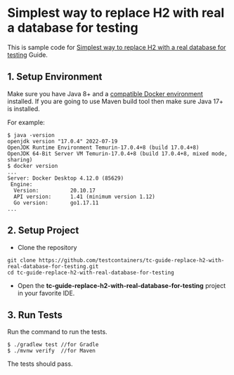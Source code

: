 # Simplest way to replace H2 with real a database for testing

This is sample code for [Simplest way to replace H2 with a real database for testing](https://testcontainers.com/guides/replace-h2-with-real-database-for-testing) Guide.

## 1. Setup Environment
Make sure you have Java 8+ and a [compatible Docker environment](https://www.testcontainers.org/supported_docker_environment/) installed.
If you are going to use Maven build tool then make sure Java 17+ is installed.

For example:

```shell
$ java -version
openjdk version "17.0.4" 2022-07-19
OpenJDK Runtime Environment Temurin-17.0.4+8 (build 17.0.4+8)
OpenJDK 64-Bit Server VM Temurin-17.0.4+8 (build 17.0.4+8, mixed mode, sharing)
$ docker version
...
Server: Docker Desktop 4.12.0 (85629)
 Engine:
  Version:          20.10.17
  API version:      1.41 (minimum version 1.12)
  Go version:       go1.17.11
...
```

## 2. Setup Project

* Clone the repository

```shell
git clone https://github.com/testcontainers/tc-guide-replace-h2-with-real-database-for-testing.git
cd tc-guide-replace-h2-with-real-database-for-testing
```

* Open the **tc-guide-replace-h2-with-real-database-for-testing** project in your favorite IDE.

## 3. Run Tests

Run the command to run the tests.

```shell
$ ./gradlew test //for Gradle
$ ./mvnw verify  //for Maven
```

The tests should pass.
